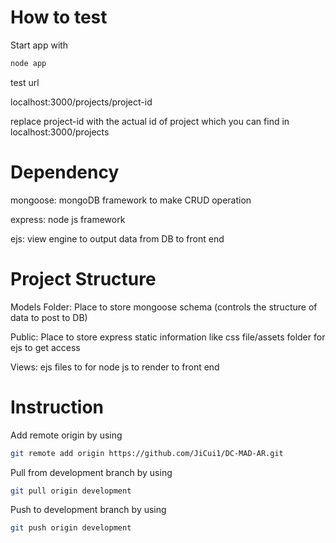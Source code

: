 # How to test

Start app with

```javascript
node app
```

test url

localhost:3000/projects/project-id

replace project-id with the actual id of project which you can find in localhost:3000/projects

# Dependency

mongoose: mongoDB framework to make CRUD operation

express: node js framework

ejs: view engine to output data from DB to front end

# Project Structure

Models Folder: Place to store mongoose schema (controls the structure of data to post to DB)

Public: Place to store express static information like css file/assets folder for ejs to get access

Views: ejs files to for node js to render to front end

# Instruction

Add remote origin by using

```bash
git remote add origin https://github.com/JiCui1/DC-MAD-AR.git
```

Pull from development branch by using

```bash
git pull origin development
```

Push to development branch by using

```bash
git push origin development
```
